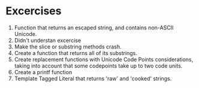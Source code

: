 # Excercises

01. Function that returns an escaped string, and contains non-ASCII Unicode.
02. Didn't understan excercise
03. Make the slice or substring methods crash.
04. Create a function that returns all of its substrings.
05. Create replacement functions with Unicode Code Points considerations, taking into account that some codepoints take up to two code units.
06. Create a printf function
07. Template Tagged Literal that returns 'raw' and 'cooked' strings.